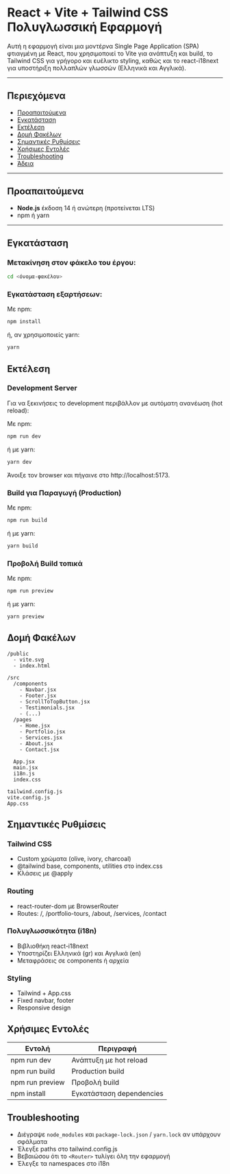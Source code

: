 # React + Vite + Tailwind CSS Πολυγλωσσική Εφαρμογή

Αυτή η εφαρμογή είναι μια μοντέρνα Single Page Application (SPA) φτιαγμένη με React, που χρησιμοποιεί το Vite για ανάπτυξη και build, το Tailwind CSS για γρήγορο και ευέλικτο styling, καθώς και το react-i18next για υποστήριξη πολλαπλών γλωσσών (Ελληνικά και Αγγλικά).

---

## Περιεχόμενα

- [Προαπαιτούμενα](#προαπαιτούμενα)  
- [Εγκατάσταση](#εγκατάσταση)  
- [Εκτέλεση](#εκτέλεση)  
- [Δομή Φακέλων](#δομή-φακέλων)  
- [Σημαντικές Ρυθμίσεις](#σημαντικές-ρυθμίσεις)  
- [Χρήσιμες Εντολές](#χρήσιμες-εντολές)  
- [Troubleshooting](#troubleshooting)  
- [Άδεια](#άδεια)

---

## Προαπαιτούμενα

- **Node.js** έκδοση 14 ή ανώτερη (προτείνεται LTS)  
- npm ή yarn

---

## Εγκατάσταση

### Μετακίνηση στον φάκελο του έργου:

```bash
cd <όνομα-φακέλου>
```

### Εγκατάσταση εξαρτήσεων:

Με npm:

```bash
npm install
```

ή, αν χρησιμοποιείς yarn:

```bash
yarn
```

## Εκτέλεση

### Development Server

Για να ξεκινήσεις το development περιβάλλον με αυτόματη ανανέωση (hot reload):

Με npm:

```bash
npm run dev
```

ή με yarn:

```bash
yarn dev
```

Άνοιξε τον browser και πήγαινε στο http://localhost:5173.

### Build για Παραγωγή (Production)

Με npm:

```bash
npm run build
```

ή με yarn:

```bash
yarn build
```

### Προβολή Build τοπικά

Με npm:

```bash
npm run preview
```

ή με yarn:

```bash
yarn preview
```

## Δομή Φακέλων

```
/public
  - vite.svg
  - index.html

/src
  /components
    - Navbar.jsx
    - Footer.jsx
    - ScrollToTopButton.jsx
    - Testimonials.jsx
    - (...)
  /pages
    - Home.jsx
    - Portfolio.jsx
    - Services.jsx
    - About.jsx
    - Contact.jsx

  App.jsx
  main.jsx
  i18n.js
  index.css

tailwind.config.js
vite.config.js
App.css
```

## Σημαντικές Ρυθμίσεις

### Tailwind CSS

- Custom χρώματα (olive, ivory, charcoal)
- @tailwind base, components, utilities στο index.css
- Κλάσεις με @apply

### Routing

- react-router-dom με BrowserRouter
- Routes: /, /portfolio-tours, /about, /services, /contact

### Πολυγλωσσικότητα (i18n)

- Βιβλιοθήκη react-i18next
- Υποστηρίζει Ελληνικά (gr) και Αγγλικά (en)
- Μεταφράσεις σε components ή αρχεία

### Styling

- Tailwind + App.css
- Fixed navbar, footer
- Responsive design

## Χρήσιμες Εντολές

| Εντολή            | Περιγραφή |
|-------------------|-----------|
| npm run dev       | Ανάπτυξη με hot reload |
| npm run build     | Production build |
| npm run preview   | Προβολή build |
| npm install       | Εγκατάσταση dependencies |

## Troubleshooting

- Διέγραψε `node_modules` και `package-lock.json` / `yarn.lock` αν υπάρχουν σφάλματα
- Έλεγξε paths στο tailwind.config.js
- Βεβαιώσου ότι το `<Router>` τυλίγει όλη την εφαρμογή
- Έλεγξε τα namespaces στο i18n
